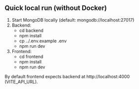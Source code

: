 ## Quick local run (without Docker)

1. Start MongoDB locally (default: mongodb://localhost:27017)
2. Backend:
   - cd backend
   - npm install
   - cp ../.env.example .env
   - npm run dev
3. Frontend:
   - cd frontend
   - npm install
   - npm run dev

By default frontend expects backend at http://localhost:4000 (VITE_API_URL).
